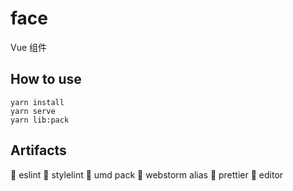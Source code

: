 # face
Vue 组件

## How to use
```
yarn install
yarn serve
yarn lib:pack
```

## Artifacts
:hammer: eslint
:hammer: stylelint
:hammer: umd pack
:hammer: webstorm alias
:hammer: prettier
:hammer: editor

